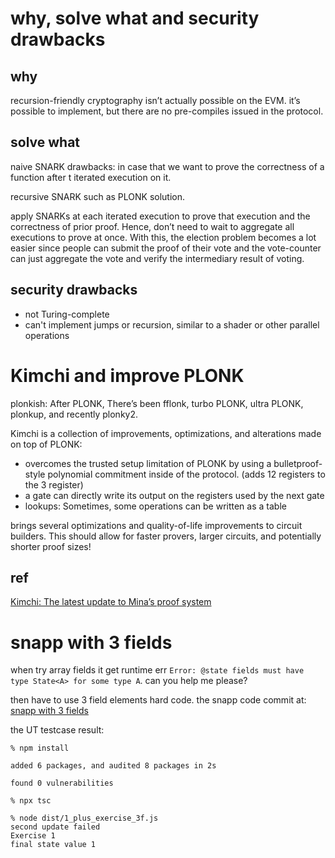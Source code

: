 # why, solve what and security drawbacks
## why
recursion-friendly cryptography isn’t actually possible on the EVM.
it’s possible to implement, but there are no pre-compiles issued in the protocol.
## solve what
naive SNARK drawbacks:
in case that we want to prove the correctness of a function after t iterated
execution on it.

recursive SNARK such as PLONK solution.

apply SNARKs at each iterated execution to prove that execution and the correctness of prior
proof. 
Hence, don’t need to wait to aggregate all executions to prove at once. 
With this, the election problem becomes a lot easier since people can submit the proof of their vote and the vote-counter can just aggregate the vote and verify the intermediary result of voting.

## security drawbacks
- not Turing-complete
- can't implement jumps or recursion, similar to a shader or other parallel operations

# Kimchi and improve PLONK
plonkish: After PLONK, There’s been fflonk, turbo PLONK, ultra PLONK, plonkup, and recently plonky2.

Kimchi is a collection of improvements, optimizations, and alterations made on top of PLONK:
- overcomes the trusted setup limitation of PLONK by using a bulletproof-style polynomial commitment inside of the protocol. (adds 12 registers to the 3 register)
- a gate can directly write its output on the registers used by the next gate
- lookups: Sometimes, some operations can be written as a table

brings several optimizations and quality-of-life improvements to circuit builders. This should allow for faster provers, larger circuits, and potentially shorter proof sizes!

## ref
[Kimchi: The latest update to Mina’s proof system](https://minaprotocol.com/zh-hans/blog/kimchi-the-latest-update-to-minas-proof-system)

# snapp with 3 fields
when try array fields it get runtime err `Error: @state fields must have type State<A> for some type A`. can you help me please?

then have to use 3 field elements hard code.
the snapp code commit at:
[snapp with 3 fields](https://github.com/bchyl/snarkyjs-workshop/commit/9e6b9e60abc9a3b14d2cb6eb6102c777fb18136c)

the UT testcase result:
```
% npm install

added 6 packages, and audited 8 packages in 2s

found 0 vulnerabilities

% npx tsc

% node dist/1_plus_exercise_3f.js
second update failed
Exercise 1
final state value 1
```
